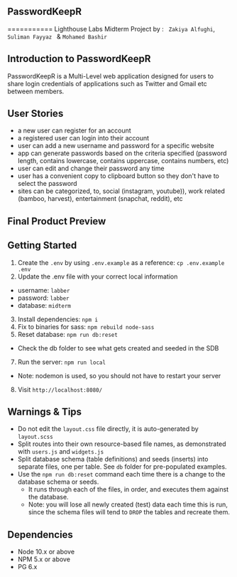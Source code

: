 ## PasswordKeepR  
===========
Lighthouse Labs Midterm Project by : ` Zakiya Alfughi`, `Suliman Fayyaz ` & ` Mohamed Bashir ` 
## Introduction to PasswordKeepR
 PasswordKeepR is a Multi-Level web application designed for users to share login credentials of applications such as Twitter and Gmail etc between members.

## User Stories 

   * a new user can register for an account
   * a registered user can login into their account
   * user can add a new username and password for a specific website
   *  app can generate passwords based on the criteria specified (password length, contains lowercase, contains uppercase, contains numbers, etc)
   * user can edit and change their password any time
   * user has a convenient copy to clipboard button so they don't have to select the password
   * sites can be categorized, to, social (instagram, youtube)), work related (bamboo, harvest), entertainment (snapchat, reddit), etc

## Final Product Preview


## Getting Started

1. Create the `.env` by using `.env.example` as a reference: `cp .env.example .env`
2. Update the .env file with your correct local information 
  - username: `labber` 
  - password: `labber` 
  - database: `midterm`
3. Install dependencies: `npm i`
4. Fix to binaries for sass: `npm rebuild node-sass`
5. Reset database: `npm run db:reset`
  - Check the db folder to see what gets created and seeded in the SDB
7. Run the server: `npm run local`
  - Note: nodemon is used, so you should not have to restart your server
8. Visit `http://localhost:8080/`

## Warnings & Tips

- Do not edit the `layout.css` file directly, it is auto-generated by `layout.scss`
- Split routes into their own resource-based file names, as demonstrated with `users.js` and `widgets.js`
- Split database schema (table definitions) and seeds (inserts) into separate files, one per table. See `db` folder for pre-populated examples. 
- Use the `npm run db:reset` command each time there is a change to the database schema or seeds. 
  - It runs through each of the files, in order, and executes them against the database. 
  - Note: you will lose all newly created (test) data each time this is run, since the schema files will tend to `DROP` the tables and recreate them.

## Dependencies

- Node 10.x or above
- NPM 5.x or above
- PG 6.x
